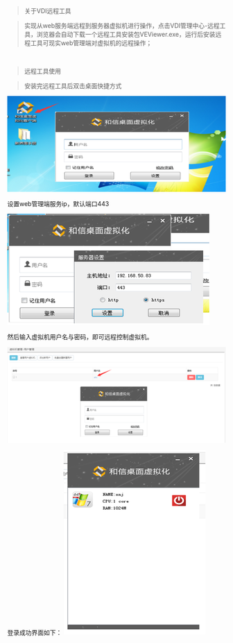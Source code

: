 <blockquote class="info">
	关于VDI远程工具
</blockquote> 

> 实现从web服务端远程到服务器虚拟机进行操作，点击VDI管理中心-远程工具，浏览器会自动下载一个远程工具安装包VEViewer.exe，运行后安装远程工具可现实web管理端对虚拟机的远程操作；
> 

</br>
<blockquote class="success">
远程工具使用
</blockquote>

> 安装完远程工具后双击桌面快捷方式
> 
![](../images/screenshot_1526229767376.png)

设置web管理端服务ip，默认端口443

![](../images/screenshot_1526229783174.png)


然后输入虚拟机用户名与密码，即可远程控制虚拟机。

![](../images/screenshot_1526229820433.png)

登录成功界面如下：
![](../images/screenshot_1526229835831.png)
